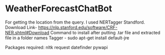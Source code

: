 # WeatherForecastChatBot

For getting the location from the query. I used NERTagger Standford.
Download Link-
https://nlp.stanford.edu/software/CRF-NER.shtml#Download
Command to install after putting .tar file and extracted file in a folder names Tagger -
sudo apt-get install default-jre

Packages required:
nltk
request
datefinder
pywapi
